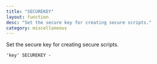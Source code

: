 ```yaml
---
title: "SECUREKEY"
layout: function
desc: "Set the secure key for creating secure scripts."
category: miscellaneous
---
```


Set the secure key for creating secure scripts.

```
'key' SECUREKEY -
```
